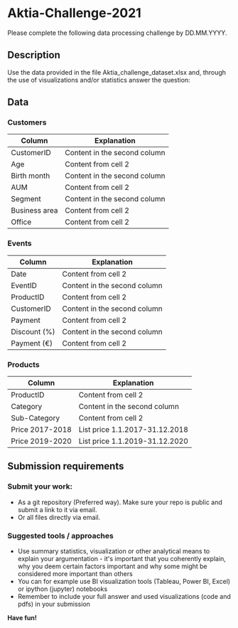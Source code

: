 # Aktia-Challenge-2021

Please complete the following data processing challenge by DD.MM.YYYY.

## Description
Use the data provided in the file Aktia_challenge_dataset.xlsx and, through the use of visualizations and/or statistics answer the question:

## Data

### Customers
Column | Explanation
------------ | -------------
CustomerID | Content in the second column
Age | Content from cell 2
Birth month | Content in the second column
AUM | Content from cell 2
Segment | Content in the second column
Business area | Content from cell 2
Office | Content from cell 2

### Events
Column | Explanation
------------ | -------------
Date | Content from cell 2
EventID | Content in the second column
ProductID | Content from cell 2
CustomerID | Content in the second column
Payment | Content from cell 2
Discount (%) | Content in the second column
Payment (€) | Content from cell 2

### Products
Column | Explanation
------------ | -------------
ProductID | Content from cell 2
Category | Content in the second column
Sub-Category | Content from cell 2
Price 2017-2018 | List price 1.1.2017-31.12.2018
Price 2019-2020 | List price 1.1.2019-31.12.2020

## Submission requirements
### Submit your work:
* As a git repository (Preferred way). Make sure your repo is public and submit a link to it via email.
* Or all files directly via email.

### Suggested tools / approaches

* Use summary statistics, visualization or other analytical means to explain your argumentation - it's important that you coherently explain, why you deem certain factors important and why some might be considered more important than others
* You can for example use BI visualization tools (Tableau, Power BI, Excel) or ipython (jupyter) notebooks
* Remember to include your full answer and used visualizations (code and pdfs) in your submission  

**Have fun!**
